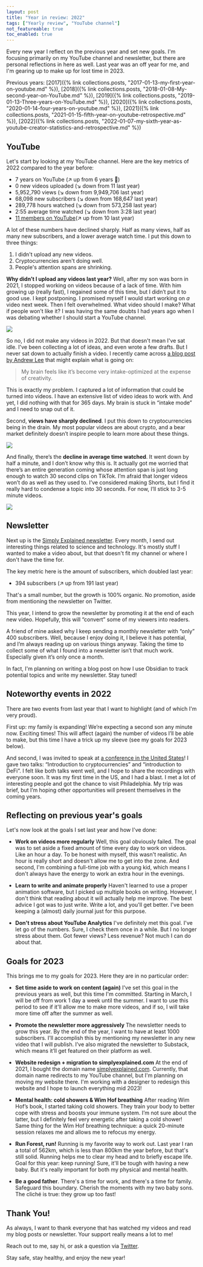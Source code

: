 ```yaml
---
layout: post
title: "Year in review: 2022"
tags: ["Yearly review", "YouTube channel"]
not_featureable: true
toc_enabled: true
---
```


Every new year I reflect on the previous year and set new goals. I'm focusing primarily on my YouTube channel and newsletter, but there are personal reflections in here as well. Last year was an off year for me, and I'm gearing up to make up for lost time in 2023.

<!--more-->

Previous years: [2017]({% link collections.posts, "2017-01-13-my-first-year-on-youtube.md" %}), [2018]({% link collections.posts, "2018-01-08-My-second-year-on-YouTube.md" %}), [2019]({% link collections.posts, "2019-01-13-Three-years-on-YouTube.md" %}), [2020]({% link collections.posts, "2020-01-14-four-years-on-youtube.md" %}), [2021]({% link collections.posts, "2021-01-15-fifth-year-on-youtube-retrospective.md" %}), [2022]({% link collections.posts, "2022-01-07-my-sixth-year-as-youtube-creator-statistics-and-retrospective.md" %})

## YouTube
Let's start by looking at my YouTube channel. Here are the key metrics of 2022 compared to the year before:

* 7 years on YouTube (↗️ up from 6 years 🤪)
* 0 new videos uploaded (↘️ down from 11 last year)
* 5,952,790 views (↘️ down from 9,949,706 last year)
* 68,098 new subscribers (↘️ down from 168,647 last year)
* 289,778 hours watched (↘️ down from 573,258 last year)
* 2:55 average time watched (↘️ down from 3:28 last year)
* [11 members on YouTube](https://www.youtube.com/channel/UCnxrdFPXJMeHru_b4Q_vTPQ/join)(↗️ up from 10 last year)

A lot of these numbers have declined sharply. Half as many views, half as many new subscribers, and a lower average watch time. I put this down to three things:

1. I didn't upload any new videos.
2. Cryptocurrencies aren't doing well.
3. People's attention spans are shrinking.

**Why didn’t I upload any videos last year?** Well, after my son was born in 2021, I stopped working on videos because of a lack of time. With him growing up (really fast), I regained some of this time, but I didn’t put it to good use. I kept postponing. I promised myself I would start working on _a_ video next week. Then I felt overwhelmed. What video should I make? What if people won’t like it? I was having the same doubts I had years ago when I was debating whether I should start a YouTube channel.

![](/uploads/2023-01-year-in-review-2022/graph-videos-uploaded.svg)

So no, I did not make any videos in 2022. But that doesn't mean I've sat idle. I've been collecting a lot of ideas, and even wrote a few drafts. But I never sat down to actually finish a video. I recently came across [a blog post by Andrew Lee](https://candrewlee14.github.io/blog/i-will-write-more/) that might explain what is going on:

> My brain feels like it’s become very intake-optimized at the expense of creativity.

This is exactly my problem. I captured a lot of information that could be turned into videos. I have an extensive list of video ideas to work with. And yet, I did nothing with that for 365 days. My brain is stuck in “intake mode” and I need to snap out of it.

Second, **views have sharply declined**. I put this down to cryptocurrencies being in the drain. My most popular videos are about crypto, and a bear market definitely doesn’t inspire people to learn more about these things.

![](/uploads/2023-01-year-in-review-2022/graph-views-per-year.svg)

And finally, there’s the **decline in average time watched**. It went down by half a minute, and I don’t know why this is. It actually got me worried that there’s an entire generation coming whose attention span is just long enough to watch 30 second clips on TikTok. I’m afraid that longer videos won’t do as well as they used to. I’ve considered making Shorts, but I find it really hard to condense a topic into 30 seconds. For now, I’ll stick to 3-5 minute videos.

![](/uploads/2023-01-year-in-review-2022/graph-subscribers-gained.svg)

## Newsletter
Next up is the [Simply Explained newsletter](https://newsletter.simplyexplained.com). Every month, I send out interesting things related to science and technology. It's mostly stuff I wanted to make a video about, but that doesn't fit my channel or where I don't have the time for.

The key metric here is the amount of subscribers, which doubled last year:
* 394 subscribers (↗️ up from 191 last year)

That's a small number, but the growth is 100% organic. No promotion, aside from mentioning the newsletter on Twitter. 

This year, I intend to grow the newsletter by promoting it at the end of each new video. Hopefully, this will “convert” some of my viewers into readers.

A friend of mine asked why I keep sending a monthly newsletter with “only” 400 subscribers. Well, because I enjoy doing it, I believe it has potential, and I’m always reading up on various things anyway. Taking the time to collect some of what I found into a newsletter isn’t that much work. Especially given it’s only once a month.

In fact, I'm planning on writing a blog post on how I use Obsidian to track potential topics and write my newsletter. Stay tuned!

## Noteworthy events in 2022
There are two events from last year that I want to highlight (and of which I'm very proud).

First up: my family is expanding! We’re expecting a second son any minute now. Exciting times! This will affect (again) the number of videos I’ll be able to make, but this time I have a trick up my sleeve (see my goals for 2023 below).

And second, I was invited to speak at [a conference in the United States](https://catholiccryptoconference.com/)! I gave two talks: “Introduction to cryptocurrencies” and “introduction to DeFi”. I felt like both talks went well, and I hope to share the recordings with everyone soon. It was my first time in the US, and I had a blast. I met a lot of interesting people and got the chance to visit Philadelphia. My trip was brief, but I’m hoping other opportunities will present themselves in the coming years.

## Reflecting on previous year's goals
Let's now look at the goals I set last year and how I've done:

* **Work on videos more regularly**
  Well, this goal obviously failed. The goal was to set aside a fixed amount of time every day to work on videos. Like an hour a day. To be honest with myself, this wasn't realistic. An hour is really short and doesn't allow me to get into the zone. And second, I'm combining a full-time job with a young kid, which means I don't always have the energy to work an extra hour in the evenings.

* **Learn to write and animate properly**
  Haven't learned to use a proper animation software, but I picked up multiple books on writing. However, I don't think that reading about it will actually help me improve. The best advice I got was to just write. Write a lot, and you'll get better. I've been keeping a (almost) daily journal just for this purpose.

* **Don't stress about YouTube Analytics**
  I've definitely met this goal. I've let go of the numbers. Sure, I check them once in a while. But I no longer stress about them. Got fewer views? Less revenue? Not much I can do about that.

## Goals for 2023
This brings me to my goals for 2023. Here they are in no particular order:

* **Set time aside to work on content (again)**
  I've set this goal in the previous years as well, but this time I'm committed. Starting in March, I will be off from work 1 day a week until the summer. I want to use this period to see if it'll allow me to make more videos, and if so, I will take more time off after the summer as well.

* **Promote the newsletter more aggressively**
  The newsletter needs to grow this year. By the end of the year, I want to have at least 1000 subscribers. I’ll accomplish this by mentioning my newsletter in any new video that I will publish. I’ve also migrated the newsletter to Substack, which means it’ll get featured on their platform as well.

* **Website redesign + migration to simplyexplained.com**
  At the end of 2021, I bought the domain name [simplyexplained.com](https://simplyexplained.com). Currently, that domain name redirects to my YouTube channel, but I'm planning on moving my website there. I'm working with a designer to redesign this website and I hope to launch everything mid 2023!

* **Mental health: cold showers & Wim Hof breathing**
  After reading Wim Hof’s book, I started taking cold showers. They train your body to better cope with stress and boosts your immune system. I’m not sure about the latter, but I definitely feel very energetic after taking a cold shower! Same thing for the Wim Hof breathing technique: a quick 20-minute session relaxes me and allows me to refocus my energy.

* **Run Forest, run!**
  Running is my favorite way to work out. Last year I ran a total of 562km, which is less than 800km the year before, but that's still solid. Running helps me to clear my head and to briefly escape life. Goal for this year: keep running! Sure, it'll be tough with having a new baby. But it's really important for both my physical and mental health.

* **Be a good father**.
  There's a time for work, and there's a time for family. Safeguard this boundary. Cherish the moments with my two baby sons. The cliché is true: they grow up too fast!

## Thank You!
As always, I want to thank everyone that has watched my videos and read my blog posts or newsletter. Your support really means a lot to me!

Reach out to me, say hi, or ask a question via [Twitter](https://twitter.com/Savjee/).

Stay safe, stay healthy, and enjoy the new year!
